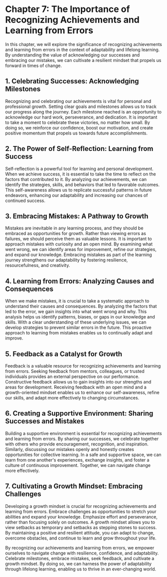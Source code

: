Chapter 7: The Importance of Recognizing Achievements and Learning from Errors
==============================================================================

In this chapter, we will explore the significance of recognizing achievements and learning from errors in the context of adaptability and lifelong learning. By understanding the value of acknowledging our successes and embracing our mistakes, we can cultivate a resilient mindset that propels us forward in times of change.

**1. Celebrating Successes: Acknowledging Milestones**
------------------------------------------------------

Recognizing and celebrating our achievements is vital for personal and professional growth. Setting clear goals and milestones allows us to track our progress along the journey. Each milestone reached is an opportunity to acknowledge our hard work, perseverance, and dedication. It is important to take a moment to celebrate these victories, no matter how small. By doing so, we reinforce our confidence, boost our motivation, and create positive momentum that propels us towards future accomplishments.

**2. The Power of Self-Reflection: Learning from Success**
----------------------------------------------------------

Self-reflection is a powerful tool for learning and personal development. When we achieve success, it is essential to take the time to reflect on the factors that contributed to it. By analyzing our achievements, we can identify the strategies, skills, and behaviors that led to favorable outcomes. This self-awareness allows us to replicate successful patterns in future endeavors, enhancing our adaptability and increasing our chances of continued success.

**3. Embracing Mistakes: A Pathway to Growth**
----------------------------------------------

Mistakes are inevitable in any learning process, and they should be embraced as opportunities for growth. Rather than viewing errors as failures, we should perceive them as valuable lessons. It is important to approach mistakes with curiosity and an open mind. By examining what went wrong, we can identify areas for improvement, refine our strategies, and expand our knowledge. Embracing mistakes as part of the learning journey strengthens our adaptability by fostering resilience, resourcefulness, and creativity.

**4. Learning from Errors: Analyzing Causes and Consequences**
--------------------------------------------------------------

When we make mistakes, it is crucial to take a systematic approach to understand their causes and consequences. By analyzing the factors that led to the error, we gain insights into what went wrong and why. This analysis helps us identify patterns, biases, or gaps in our knowledge and skills. With a clear understanding of these underlying issues, we can develop strategies to prevent similar errors in the future. This proactive approach to learning from mistakes enables us to continually adapt and improve.

**5. Feedback as a Catalyst for Growth**
----------------------------------------

Feedback is a valuable resource for recognizing achievements and learning from errors. Seeking feedback from mentors, colleagues, or trusted individuals provides an external perspective on our performance. Constructive feedback allows us to gain insights into our strengths and areas for development. Receiving feedback with an open mind and a growth-oriented mindset enables us to enhance our self-awareness, refine our skills, and adapt more effectively to changing circumstances.

**6. Creating a Supportive Environment: Sharing Successes and Mistakes**
------------------------------------------------------------------------

Building a supportive environment is essential for recognizing achievements and learning from errors. By sharing our successes, we celebrate together with others who provide encouragement, recognition, and inspiration. Similarly, discussing our mistakes openly and honestly creates opportunities for collective learning. In a safe and supportive space, we can learn from one another's experiences, exchange insights, and foster a culture of continuous improvement. Together, we can navigate change more effectively.

**7. Cultivating a Growth Mindset: Embracing Challenges**
---------------------------------------------------------

Developing a growth mindset is crucial for recognizing achievements and learning from errors. Embrace challenges as opportunities to stretch your abilities and expand your knowledge. Emphasize effort and perseverance, rather than focusing solely on outcomes. A growth mindset allows you to view setbacks as temporary and setbacks as stepping stones to success. By maintaining a positive and resilient attitude, you can adapt to change, overcome obstacles, and continue to learn and grow throughout your life.

By recognizing our achievements and learning from errors, we empower ourselves to navigate change with resilience, confidence, and adaptability. Celebrate milestones, embrace mistakes, seek feedback, and cultivate a growth mindset. By doing so, we can harness the power of adaptability through lifelong learning, enabling us to thrive in an ever-changing world.
